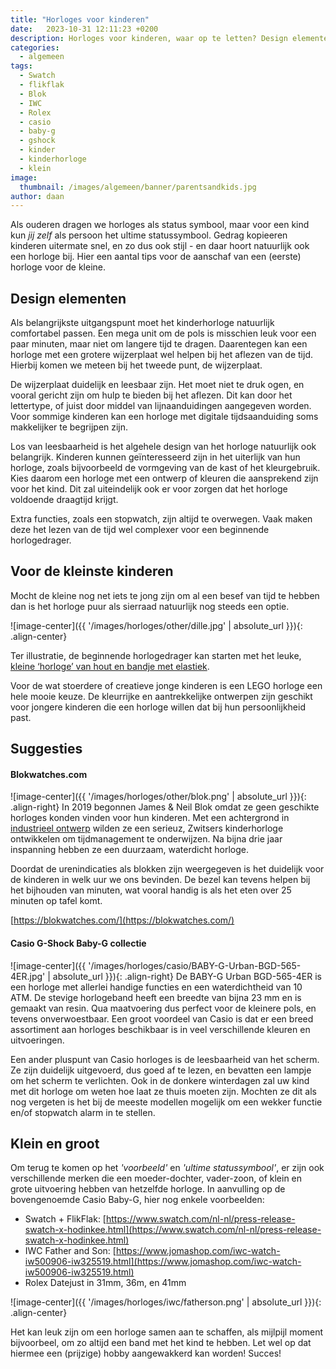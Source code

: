 ```yaml
---
title: "Horloges voor kinderen"
date:   2023-10-31 12:11:23 +0200
description: Horloges voor kinderen, waar op te letten? Design elementen, suggesties, en voorbeelden voor het perfecte (eerste) horloge
categories:
  - algemeen
tags:
  - Swatch
  - flikflak
  - Blok
  - IWC
  - Rolex
  - casio
  - baby-g
  - gshock
  - kinder
  - kinderhorloge
  - klein
image: 
  thumbnail: /images/algemeen/banner/parentsandkids.jpg
author: daan
---
```

Als ouderen dragen we horloges als status symbool, maar voor een kind kun _jij zelf_ als persoon het ultime statussymbool. Gedrag kopieeren kinderen uitermate snel, en zo dus ook stijl - en daar hoort natuurlijk ook een horloge bij. Hier een aantal tips voor de aanschaf van een (eerste) horloge voor de kleine.

## Design elementen
Als belangrijkste uitgangspunt moet het kinderhorloge natuurlijk comfortabel passen. Een mega unit om de pols is misschien leuk voor een paar minuten, maar niet om langere tijd te dragen. Daarentegen kan een horloge met een grotere wijzerplaat wel helpen bij het aflezen van de tijd. Hierbij komen we meteen bij het tweede punt, de wijzerplaat.

De wijzerplaat duidelijk en leesbaar zijn. Het moet niet te druk ogen, en vooral gericht zijn om hulp te bieden bij het aflezen. Dit kan door het lettertype, of juist door middel van lijnaanduidingen aangegeven worden. Voor sommige kinderen kan een horloge met digitale tijdsaanduiding soms makkelijker te begrijpen zijn.

Los van leesbaarheid is het algehele design van het horloge natuurlijk ook belangrijk. Kinderen kunnen geïnteresseerd zijn in het uiterlijk van hun horloge, zoals bijvoorbeeld de vormgeving van de kast of het kleurgebruik. Kies daarom een horloge met een ontwerp of kleuren die aansprekend zijn voor het kind. Dit zal uiteindelijk ook er voor zorgen dat het horloge voldoende draagtijd krijgt.

Extra functies, zoals een stopwatch, zijn altijd te overwegen. Vaak maken deze het lezen van de tijd wel complexer voor een beginnende horlogedrager. 

## Voor de kleinste kinderen
Mocht de kleine nog net iets te jong zijn om al een besef van tijd te hebben dan is het horloge puur als sierraad natuurlijk nog steeds een optie.

![image-center]({{ '/images/horloges/other/dille.jpg' | absolute_url }}){: .align-center}

Ter illustratie, de beginnende horlogedrager kan starten met het leuke, [kleine ‘horloge’ van hout en bandje met elastiek](https://www.dille-kamille.nl/horloge-hout-roze-groen-3-00018901.html).


Voor de wat stoerdere of creatieve jonge kinderen is een LEGO horloge een hele mooie keuze. De kleurrijke en aantrekkelijke ontwerpen zijn geschikt voor jongere kinderen die een horloge willen dat bij hun persoonlijkheid past.

## Suggesties

#### Blokwatches.com
![image-center]({{ '/images/horloges/other/blok.png' | absolute_url }}){: .align-right}
In 2019 begonnen James & Neil Blok omdat ze geen geschikte horloges konden vinden voor hun kinderen. Met een achtergrond in [industrieel ontwerp](https://www.discommon.com/) wilden ze een serieuz, Zwitsers kinderhorloge ontwikkelen om tijdmanagement te onderwijzen. Na bijna drie jaar inspanning hebben ze een duurzaam, waterdicht horloge.

Doordat de urenindicaties als blokken zijn weergegeven is het duidelijk voor de kinderen in welk uur we ons bevinden. De bezel kan tevens helpen bij het bijhouden van minuten, wat vooral handig is als het eten over 25 minuten op tafel komt.

[https://blokwatches.com/](https://blokwatches.com/)

#### Casio G-Shock Baby-G collectie
![image-center]({{ '/images/horloges/casio/BABY-G-Urban-BGD-565-4ER.jpg' | absolute_url }}){: .align-right}
De BABY-G Urban BGD-565-4ER is een horloge met allerlei handige functies en een waterdichtheid van 10 ATM. De stevige horlogeband heeft een breedte van bijna 23 mm en is gemaakt van resin. Qua maatvoering dus perfect voor de kleinere pols, en tevens onverwoestbaar. 
Een groot voordeel van Casio is dat er een breed assortiment aan horloges beschikbaar is in veel verschillende kleuren en uitvoeringen. 

Een ander pluspunt van Casio horloges is de leesbaarheid van het scherm. Ze zijn duidelijk uitgevoerd, dus goed af te lezen, en bevatten een lampje om het scherm te verlichten. Ook in de donkere winterdagen zal uw kind met dit horloge om weten hoe laat ze thuis moeten zijn. Mochten ze dit als nog vergeten is het bij de meeste modellen mogelijk om een wekker functie en/of stopwatch alarm in te stellen.


## Klein en groot
Om terug te komen op het _'voorbeeld'_ en _'ultime statussymbool'_, er zijn ook verschillende merken die een moeder-dochter, vader-zoon, of klein en grote uitvoering hebben van hetzelfde horloge. 
In aanvulling op de bovengenoemde Casio Baby-G, hier nog enkele voorbeelden:
* Swatch + FlikFlak: [https://www.swatch.com/nl-nl/press-release-swatch-x-hodinkee.html](https://www.swatch.com/nl-nl/press-release-swatch-x-hodinkee.html)
* IWC Father and Son: [https://www.jomashop.com/iwc-watch-iw500906-iw325519.html](https://www.jomashop.com/iwc-watch-iw500906-iw325519.html)
* Rolex Datejust in 31mm, 36m, en 41mm

![image-center]({{ '/images/horloges/iwc/fatherson.png' | absolute_url }}){: .align-center}

Het kan leuk zijn om een horloge samen aan te schaffen, als mijlpijl moment bijvoorbeel, om zo altijd een band met het kind te hebben. Let wel op dat hiermee een (prijzige) hobby aangewakkerd kan worden! Succes!